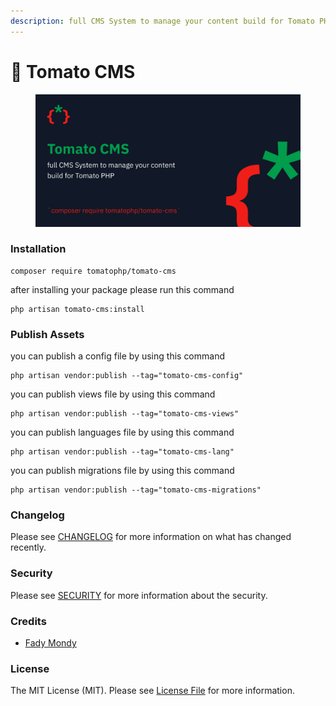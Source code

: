 ```yaml
---
description: full CMS System to manage your content build for Tomato PHP
---
```


# 📃 Tomato CMS

<figure><img src="../../.gitbook/assets/screenshot (2).png" alt=""><figcaption></figcaption></figure>

### Installation

```
composer require tomatophp/tomato-cms
```

after installing your package please run this command

```
php artisan tomato-cms:install
```

### Publish Assets

you can publish a config file by using this command

```
php artisan vendor:publish --tag="tomato-cms-config"
```

you can publish views file by using this command

```
php artisan vendor:publish --tag="tomato-cms-views"
```

you can publish languages file by using this command

```
php artisan vendor:publish --tag="tomato-cms-lang"
```

you can publish migrations file by using this command

```
php artisan vendor:publish --tag="tomato-cms-migrations"
```

### Changelog

Please see [CHANGELOG](https://github.com/tomatophp/tomato-cms/blob/master/CHANGELOG.md) for more information on what has changed recently.

### Security

Please see [SECURITY](https://github.com/tomatophp/tomato-cms/blob/master/SECURITY.md) for more information about the security.

### Credits

* [Fady Mondy](https://www.github.com/3x1io)

### License

The MIT License (MIT). Please see [License File](https://github.com/tomatophp/tomato-cms/blob/master/LICENSE.md) for more information.
